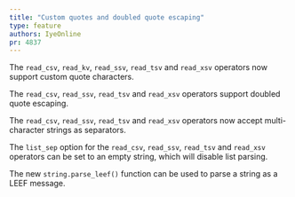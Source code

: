```yaml
---
title: "Custom quotes and doubled quote escaping"
type: feature
authors: IyeOnline
pr: 4837
---
```


The `read_csv`, `read_kv`, `read_ssv`, `read_tsv` and `read_xsv` operators now
support custom quote characters.

The `read_csv`, `read_ssv`, `read_tsv` and `read_xsv` operators support doubled
quote escaping.

The `read_csv`, `read_ssv`, `read_tsv` and `read_xsv` operators now accept
multi-character strings as separators.

The `list_sep` option for the `read_csv`, `read_ssv`, `read_tsv` and `read_xsv`
operators can be set to an empty string, which will disable list parsing.

The new `string.parse_leef()` function can be used to parse a string as a LEEF
message.
